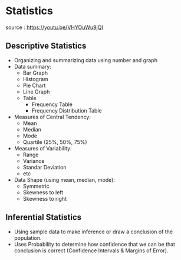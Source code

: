# Statistics
source : https://youtu.be/VHYOuWu9jQI
## Descriptive Statistics
- Organizing and summarizing data using number and graph
- Data summary:
  * Bar Graph
  * Histogram
  * Pie Chart
  * Line Graph
  * Table
    + Frequency Table
    + Frequency Distribution Table
- Measures of Central Tendency:
  * Mean
  * Median
  * Mode
  * Quartile (25%, 50%, 75%)
- Measures of Variability:
  * Range
  * Variance
  * Standar Deviation
  * etc
- Data Shape (using mean, median, mode):
  * Symmetric
  * Skewness to left
  * Skewness to right

## Inferential Statistics
- Using sample data to make inference or draw a conclusion of the population.
- Uses Probability to determine how confidence that we can be that conclusion is correct (Confidence Intervals & Margins of Error).














